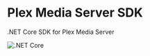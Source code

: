 # Plex Media Server SDK
.NET Core SDK for Plex Media Server

![.NET Core](https://github.com/jensenkd/plex-api/workflows/.NET%20Core/badge.svg)
